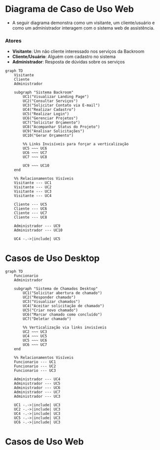 # Diagrama de Caso de Uso Web

- A seguir diagrama demonstra como um visitante, um cliente/usuário e como um administrador interagem com o sistema web de assistência.

### Atores
- **Visitante**: Um não cliente interessado nos serviços da Backroom
- **Cliente/Usuário**: Alguém com cadastro no sistema 
- **Administrador**: Resposta de dúvidas sobre os serviços

```mermaid
graph TD
    Visitante
    Cliente
    Administrador

    subgraph "Sistema Backroom"
        UC1("Visualizar Landing Page")
        UC2("Consultar Serviços")
        UC3("Solicitar Contato via E-mail")
        UC4("Realizar Cadastro")
        UC5("Realizar Login")
        UC6("Gerenciar Projetos")
        UC7("Solicitar Orçamento")
        UC8("Acompanhar Status do Projeto")
        UC9("Analisar Solicitações")
        UC10("Gerar Orçamento")

        %% Links Invisíveis para forçar a verticalização
        UC5 ~~~ UC6
        UC6 ~~~ UC7
        UC7 ~~~ UC8

        UC9 ~~~ UC10
    end

    %% Relacionamentos Visíveis
    Visitante --- UC1
    Visitante --- UC2
    Visitante --- UC3
    Visitante --- UC4
    
    Cliente --- UC5
    Cliente --- UC6
    Cliente --- UC7
    Cliente --- UC8
    
    Administrador --- UC9
    Administrador --- UC10
    
    UC4 -.->|include| UC5
```

# Casos de Uso Desktop

```Mermaid
graph TD
    Funcionario
    Administrador

    subgraph "Sistema de Chamados Desktop"
        UC1("Solicitar abertura de chamado")
        UC2("Responder chamado")
        UC3("Visualizar chamados")
        UC4("Aceitar solicitação de chamado")
        UC5("Criar novo chamado")
        UC6("Marcar chamado como concluído")
        UC7("Deletar chamado")
        
        %% Verticalização via links invisíveis
        UC2 ~~~ UC3
        UC4 ~~~ UC5
        UC5 ~~~ UC6
        UC6 ~~~ UC7
    end

    %% Relacionamentos Visíveis
    Funcionario --- UC1
    Funcionario --- UC2
    Funcionario --- UC3

    Administrador --- UC4
    Administrador --- UC5
    Administrador --- UC6
    Administrador --- UC7
    Administrador --- UC3

    UC1 -.->|include| UC3
    UC2 -.->|include| UC3
    UC4 -.->|include| UC3
    UC5 -.->|include| UC3
    UC6 -.->|include| UC3
```

# Casos de Uso Web
